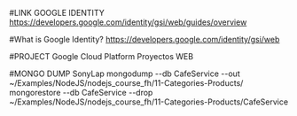 #LINK GOOGLE IDENTITY
https://developers.google.com/identity/gsi/web/guides/overview

#What is Google Identity?
https://developers.google.com/identity/gsi/web

#PROJECT Google Cloud Platform
Proyectos WEB

#MONGO DUMP
SonyLap
mongodump --db CafeService --out ~/Examples/NodeJS/nodejs_course_fh/11-Categories-Products/
mongorestore --db CafeService --drop ~/Examples/NodeJS/nodejs_course_fh/11-Categories-Products/CafeService
